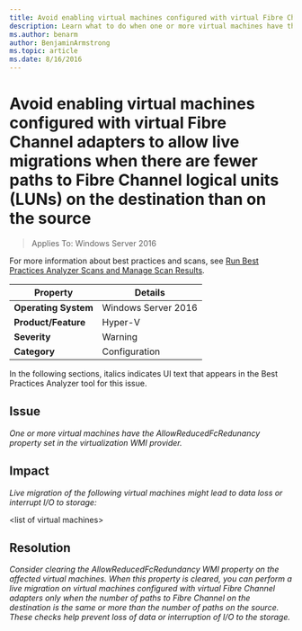 ```yaml
---
title: Avoid enabling virtual machines configured with virtual Fibre Channel adapters to allow live migrations when there are fewer paths to Fibre Channel logical units (LUNs) on the destination than on the source
description: Learn what to do when one or more virtual machines have the AllowReducedFcRedunancy property set in the virtualization WMI provider.
ms.author: benarm
author: BenjaminArmstrong
ms.topic: article
ms.date: 8/16/2016
---
```

# Avoid enabling virtual machines configured with virtual Fibre Channel adapters to allow live migrations when there are fewer paths to Fibre Channel logical units (LUNs) on the destination than on the source

>Applies To: Windows Server 2016

For more information about best practices and scans, see [Run Best Practices Analyzer Scans and Manage Scan Results](/previous-versions/windows/it-pro/windows-server-2012-R2-and-2012/hh831400(v=ws.11)).

|Property|Details|
|-|-|
|**Operating System**|Windows Server 2016|
|**Product/Feature**|Hyper-V|
|**Severity**|Warning|
|**Category**|Configuration|

In the following sections, italics indicates UI text that appears in the Best Practices Analyzer tool for this issue.

## **Issue**
*One or more virtual machines have the AllowReducedFcRedunancy property set in the virtualization WMI provider.*

## **Impact**
*Live migration of the following virtual machines might lead to data loss or interrupt I/O to storage:*

\<list of virtual machines>

## **Resolution**
*Consider clearing the AllowReducedFcRedundancy WMI property on the affected virtual machines. When this property is cleared, you can perform a live migration on virtual machines configured with virtual Fibre Channel adapters only when the number of paths to Fibre Channel on the destination is the same or more than the number of paths on the source. These checks help prevent loss of data or interruption of I/O to the storage.*